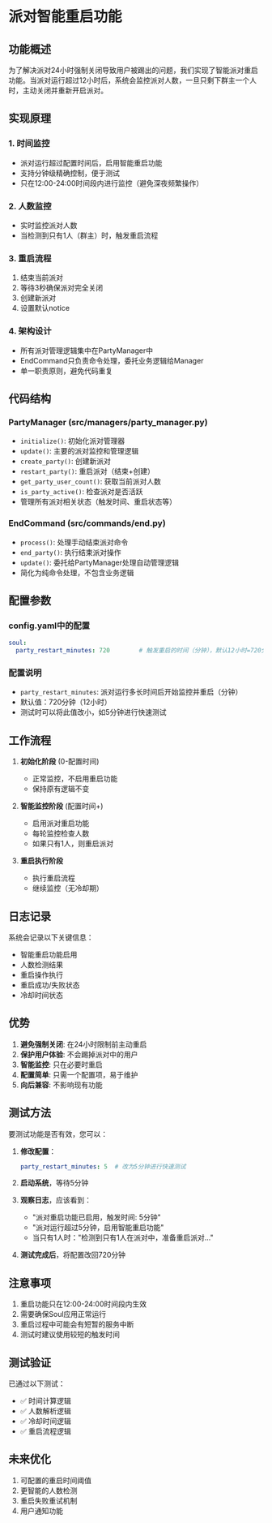 # 派对智能重启功能

## 功能概述

为了解决派对24小时强制关闭导致用户被踢出的问题，我们实现了智能派对重启功能。当派对运行超过12小时后，系统会监控派对人数，一旦只剩下群主一个人时，主动关闭并重新开启派对。

## 实现原理

### 1. 时间监控
- 派对运行超过配置时间后，启用智能重启功能
- 支持分钟级精确控制，便于测试
- 只在12:00-24:00时间段内进行监控（避免深夜频繁操作）

### 2. 人数监控
- 实时监控派对人数
- 当检测到只有1人（群主）时，触发重启流程

### 3. 重启流程
1. 结束当前派对
2. 等待3秒确保派对完全关闭
3. 创建新派对
4. 设置默认notice

### 4. 架构设计
- 所有派对管理逻辑集中在PartyManager中
- EndCommand只负责命令处理，委托业务逻辑给Manager
- 单一职责原则，避免代码重复

## 代码结构

### PartyManager (src/managers/party_manager.py)
- `initialize()`: 初始化派对管理器
- `update()`: 主要的派对监控和管理逻辑
- `create_party()`: 创建新派对
- `restart_party()`: 重启派对（结束+创建）
- `get_party_user_count()`: 获取当前派对人数
- `is_party_active()`: 检查派对是否活跃
- 管理所有派对相关状态（触发时间、重启状态等）

### EndCommand (src/commands/end.py)
- `process()`: 处理手动结束派对命令
- `end_party()`: 执行结束派对操作
- `update()`: 委托给PartyManager处理自动管理逻辑
- 简化为纯命令处理，不包含业务逻辑

## 配置参数

### config.yaml中的配置
```yaml
soul:
  party_restart_minutes: 720        # 触发重启的时间（分钟），默认12小时=720分钟
```

### 配置说明
- `party_restart_minutes`: 派对运行多长时间后开始监控并重启（分钟）
- 默认值：720分钟（12小时）
- 测试时可以将此值改小，如5分钟进行快速测试

## 工作流程

1. **初始化阶段** (0-配置时间)
   - 正常监控，不启用重启功能
   - 保持原有逻辑不变

2. **智能监控阶段** (配置时间+)
   - 启用派对重启功能
   - 每轮监控检查人数
   - 如果只有1人，则重启派对

3. **重启执行阶段**
   - 执行重启流程
   - 继续监控（无冷却期）

## 日志记录

系统会记录以下关键信息：
- 智能重启功能启用
- 人数检测结果
- 重启操作执行
- 重启成功/失败状态
- 冷却时间状态

## 优势

1. **避免强制关闭**: 在24小时限制前主动重启
2. **保护用户体验**: 不会踢掉派对中的用户
3. **智能监控**: 只在必要时重启
4. **配置简单**: 只需一个配置项，易于维护
5. **向后兼容**: 不影响现有功能

## 测试方法

要测试功能是否有效，您可以：

1. **修改配置**：
   ```yaml
   party_restart_minutes: 5  # 改为5分钟进行快速测试
   ```

2. **启动系统**，等待5分钟

3. **观察日志**，应该看到：
   - "派对重启功能已启用，触发时间: 5分钟"
   - "派对运行超过5分钟，启用智能重启功能"
   - 当只有1人时："检测到只有1人在派对中，准备重启派对..."

4. **测试完成后**，将配置改回720分钟

## 注意事项

1. 重启功能只在12:00-24:00时间段内生效
2. 需要确保Soul应用正常运行
3. 重启过程中可能会有短暂的服务中断
4. 测试时建议使用较短的触发时间

## 测试验证

已通过以下测试：
- ✅ 时间计算逻辑
- ✅ 人数解析逻辑  
- ✅ 冷却时间逻辑
- ✅ 重启流程逻辑

## 未来优化

1. 可配置的重启时间阈值
2. 更智能的人数检测
3. 重启失败重试机制
4. 用户通知功能
